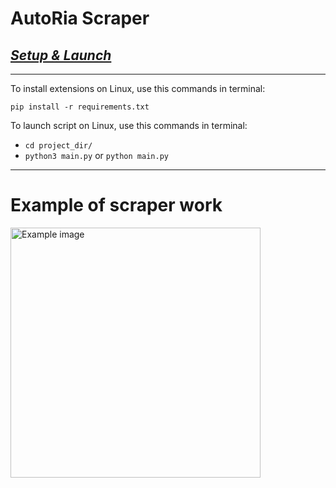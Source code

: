 # <b>AutoRia Scraper</b>

## <u><i>Setup & Launch</i></u>
___
To install extensions on Linux, use this commands in terminal: 

```pip install -r requirements.txt```

To launch script on Linux, use this commands in terminal:

- ```cd project_dir/```
- ```python3 main.py``` or ```python main.py```
___
# <b>Example of scraper work</b>
<img alt="Example image" src="images/image.png" width=400></img>
